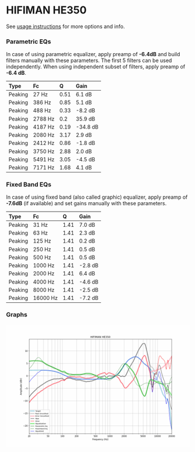 # HIFIMAN HE350
See [usage instructions](https://github.com/jaakkopasanen/AutoEq#usage) for more options and info.

### Parametric EQs
In case of using parametric equalizer, apply preamp of **-6.4dB** and build filters manually
with these parameters. The first 5 filters can be used independently.
When using independent subset of filters, apply preamp of **-6.4 dB**.

| Type    | Fc      |    Q | Gain     |
|:--------|:--------|:-----|:---------|
| Peaking | 27 Hz   | 0.51 | 6.1 dB   |
| Peaking | 386 Hz  | 0.85 | 5.1 dB   |
| Peaking | 488 Hz  | 0.33 | -8.2 dB  |
| Peaking | 2788 Hz | 0.2  | 35.9 dB  |
| Peaking | 4187 Hz | 0.19 | -34.8 dB |
| Peaking | 2080 Hz | 3.17 | 2.9 dB   |
| Peaking | 2412 Hz | 0.86 | -1.8 dB  |
| Peaking | 3750 Hz | 2.88 | 2.0 dB   |
| Peaking | 5491 Hz | 3.05 | -4.5 dB  |
| Peaking | 7171 Hz | 1.68 | 4.1 dB   |

### Fixed Band EQs
In case of using fixed band (also called graphic) equalizer, apply preamp of **-7.6dB**
(if available) and set gains manually with these parameters.

| Type    | Fc       |    Q | Gain    |
|:--------|:---------|:-----|:--------|
| Peaking | 31 Hz    | 1.41 | 7.0 dB  |
| Peaking | 63 Hz    | 1.41 | 2.3 dB  |
| Peaking | 125 Hz   | 1.41 | 0.2 dB  |
| Peaking | 250 Hz   | 1.41 | 0.5 dB  |
| Peaking | 500 Hz   | 1.41 | 0.5 dB  |
| Peaking | 1000 Hz  | 1.41 | -2.8 dB |
| Peaking | 2000 Hz  | 1.41 | 6.4 dB  |
| Peaking | 4000 Hz  | 1.41 | -4.6 dB |
| Peaking | 8000 Hz  | 1.41 | -2.5 dB |
| Peaking | 16000 Hz | 1.41 | -7.2 dB |

### Graphs
![](./HIFIMAN%20HE350.png)
